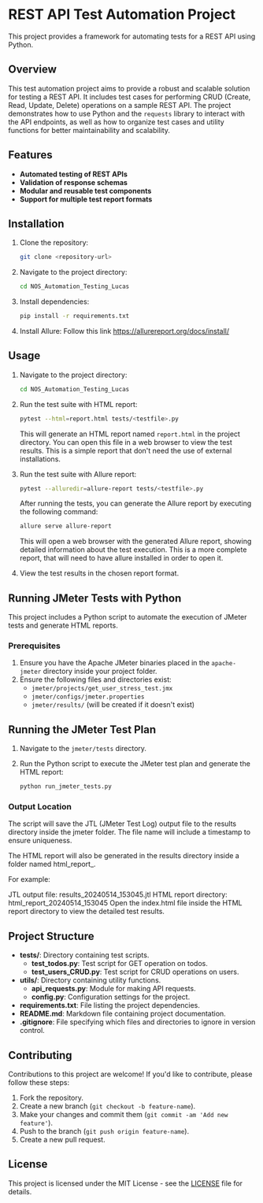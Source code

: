 # REST API Test Automation Project

This project provides a framework for automating tests for a REST API using Python.

## Overview

This test automation project aims to provide a robust and scalable solution for testing a REST API. It includes test cases for performing CRUD (Create, Read, Update, Delete) operations on a sample REST API. The project demonstrates how to use Python and the `requests` library to interact with the API endpoints, as well as how to organize test cases and utility functions for better maintainability and scalability.

## Features

- **Automated testing of REST APIs**
- **Validation of response schemas**
- **Modular and reusable test components**
- **Support for multiple test report formats**

## Installation

1. Clone the repository:

    ```bash
    git clone <repository-url>
    ```

2. Navigate to the project directory:

    ```bash
    cd NOS_Automation_Testing_Lucas
    ```

3. Install dependencies:

    ```bash
    pip install -r requirements.txt
    ```

4. Install Allure:
    Follow this link https://allurereport.org/docs/install/ 

## Usage 

1. Navigate to the project directory:

    ```bash
    cd NOS_Automation_Testing_Lucas
    ```

2. Run the test suite with HTML report:

    ```bash
    pytest --html=report.html tests/<testfile>.py
    ```

    This will generate an HTML report named `report.html` in the project directory. You can open this file in a web browser to view the test results. This is a simple report that don't need the use of external installations.

3. Run the test suite with Allure report:

    ```bash
    pytest --alluredir=allure-report tests/<testfile>.py
    ```

    After running the tests, you can generate the Allure report by executing the following command:

    ```bash
    allure serve allure-report
    ```

    This will open a web browser with the generated Allure report, showing detailed information about the test execution.
    This is a more complete report, that will need to have allure installed in order to open it.

4. View the test results in the chosen report format.

## Running JMeter Tests with Python

This project includes a Python script to automate the execution of JMeter tests and generate HTML reports.

### Prerequisites

1. Ensure you have the Apache JMeter binaries placed in the `apache-jmeter` directory inside your project folder.
2. Ensure the following files and directories exist:
    - `jmeter/projects/get_user_stress_test.jmx`
    - `jmeter/configs/jmeter.properties`
    - `jmeter/results/` (will be created if it doesn't exist)

## Running the JMeter Test Plan

1. Navigate to the `jmeter/tests` directory.
2. Run the Python script to execute the JMeter test plan and generate the HTML report:

   ```bash
   python run_jmeter_tests.py

### Output Location
The script will save the JTL (JMeter Test Log) output file to the results directory inside the jmeter folder. The file name will include a timestamp to ensure uniqueness.

The HTML report will also be generated in the results directory inside a folder named html_report_<timestamp>.

For example:

JTL output file: results_20240514_153045.jtl
HTML report directory: html_report_20240514_153045
Open the index.html file inside the HTML report directory to view the detailed test results.

## Project Structure

- **tests/**: Directory containing test scripts.
    - **test_todos.py**: Test script for GET operation on todos.
    - **test_users_CRUD.py**: Test script for CRUD operations on users.
- **utils/**: Directory containing utility functions.
    - **api_requests.py**: Module for making API requests.
    - **config.py**: Configuration settings for the project.
- **requirements.txt**: File listing the project dependencies.
- **README.md**: Markdown file containing project documentation.
- **.gitignore**: File specifying which files and directories to ignore in version control.

## Contributing

Contributions to this project are welcome! If you'd like to contribute, please follow these steps:

1. Fork the repository.
2. Create a new branch (`git checkout -b feature-name`).
3. Make your changes and commit them (`git commit -am 'Add new feature'`).
4. Push to the branch (`git push origin feature-name`).
5. Create a new pull request.

## License

This project is licensed under the MIT License - see the [LICENSE](LICENSE) file for details.